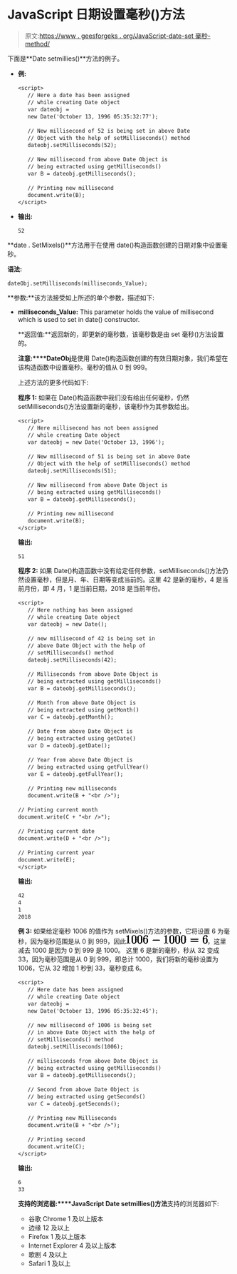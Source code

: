 # JavaScript 日期设置毫秒()方法

> 原文:[https://www . geesforgeks . org/JavaScript-date-set 毫秒-method/](https://www.geeksforgeeks.org/javascript-date-setmilliseconds-method/)

下面是**Date setmillies()**方法的例子。

*   **例:**

    ```
    <script>
       // Here a date has been assigned
       // while creating Date object
       var dateobj = 
       new Date('October 13, 1996 05:35:32:77');

       // New millisecond of 52 is being set in above Date
       // Object with the help of setMilliseconds() method
       dateobj.setMilliseconds(52);

       // New millisecond from above Date Object is
       // being extracted using getMilliseconds()
       var B = dateobj.getMilliseconds();

       // Printing new millisecond
       document.write(B);
    </script>
    ```

*   **输出:**

    ```
    52
    ```

**date . SetMixels()**方法用于在使用 date()构造函数创建的日期对象中设置毫秒。

**语法:**

```
dateObj.setMilliseconds(milliseconds_Value);
```

**参数:**该方法接受如上所述的单个参数，描述如下:

*   **milliseconds_Value:** This parameter holds the value of millisecond which is used to set in date() constructor.

    **返回值:**返回新的，即更新的毫秒数，该毫秒数是由 set 毫秒()方法设置的。

    **注意:****DateObj**是使用 Date()构造函数创建的有效日期对象，我们希望在该构造函数中设置毫秒。毫秒的值从 0 到 999。

    上述方法的更多代码如下:

    **程序 1:** 如果在 Date()构造函数中我们没有给出任何毫秒，仍然 setMilliseconds()方法设置新的毫秒，该毫秒作为其参数给出。

    ```
    <script>
       // Here millisecond has not been assigned
       // while creating Date object
       var dateobj = new Date('October 13, 1996');

       // New millisecond of 51 is being set in above Date
       // Object with the help of setMilliseconds() method
       dateobj.setMilliseconds(51);

       // New millisecond from above Date Object is
       // being extracted using getMilliseconds()
       var B = dateobj.getMilliseconds();

       // Printing new millisecond
       document.write(B);
    </script>
    ```

    **输出:**

    ```
    51
    ```

    **程序 2:** 如果 Date()构造函数中没有给定任何参数，setMilliseconds()方法仍然设置毫秒，但是月、年、日期等变成当前的。这里 42 是新的毫秒，4 是当前月份，即 4 月，1 是当前日期，2018 是当前年份。

    ```
    <script>
       // Here nothing has been assigned
       // while creating Date object
       var dateobj = new Date();

       // new millisecond of 42 is being set in 
       // above Date Object with the help of 
       // setMilliseconds() method
       dateobj.setMilliseconds(42);

       // Milliseconds from above Date Object is
       // being extracted using getMilliseconds()
       var B = dateobj.getMilliseconds();

       // Month from above Date Object is
       // being extracted using getMonth()
       var C = dateobj.getMonth();

       // Date from above Date Object is
       // being extracted using getDate()
       var D = dateobj.getDate();

       // Year from above Date Object is
       // being extracted using getFullYear()
       var E = dateobj.getFullYear();

       // Printing new milliseconds
       document.write(B + "<br />");

    // Printing current month
    document.write(C + "<br />");

    // Printing current date
    document.write(D + "<br />");

    // Printing current year
    document.write(E);
    </script>
    ```

    **输出:**

    ```
    42
    4
    1
    2018
    ```

    **例 3:** 如果给定毫秒 1006 的值作为 setMixels()方法的参数，它将设置 6 为毫秒，因为毫秒范围是从 0 到 999，因此![1006-1000=6](img/74c480d28fb7d59c382d28f05479081b.png "Rendered by QuickLaTeX.com")，这里减去 1000 是因为 0 到 999 是 1000。
    这里 6 是新的毫秒，秒从 32 变成 33，因为毫秒范围是从 0 到 999，即总计 1000，我们将新的毫秒设置为 1006，它从 32 增加 1 秒到 33，毫秒变成 6。

    ```
    <script>
       // Here date has been assigned
       // while creating Date object
       var dateobj = 
       new Date('October 13, 1996 05:35:32:45');

       // new millisecond of 1006 is being set 
       // in above Date Object with the help of 
       // setMilliseconds() method
       dateobj.setMilliseconds(1006);

       // milliseconds from above Date Object is
       // being extracted using getMilliseconds()
       var B = dateobj.getMilliseconds();

       // Second from above Date Object is
       // being extracted using getSeconds()
       var C = dateobj.getSeconds();

       // Printing new Milliseconds
       document.write(B + "<br />");

       // Printing second
       document.write(C);
    </script>
    ```

    **输出:**

    ```
    6
    33
    ```

    **支持的浏览器:****JavaScript Date setmillies()方法**支持的浏览器如下:

    *   谷歌 Chrome 1 及以上版本
    *   边缘 12 及以上
    *   Firefox 1 及以上版本
    *   Internet Explorer 4 及以上版本
    *   歌剧 4 及以上
    *   Safari 1 及以上